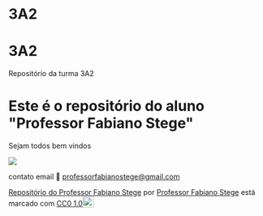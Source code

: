 # 3A2
# 3A2
Repositório da turma 3A2

# Este é o repositório do aluno "Professor Fabiano Stege"

Sejam todos bem vindos

![](https://media.tenor.com/YVG0xDJg5eQAAAAM/teach-teaching.gif)

contato email 📧 professorfabianostege@gmail.com

<p xmlns:cc="http://creativecommons.org/ns#" xmlns:dct="http://purl.org/dc/terms/"><a property="dct:title" rel="cc:attributionURL" href="https://fabianostege.github.io/3A2/">Repositório do Professor Fabiano Stege</a> por <a rel="cc:attributionURL dct:creator" property="cc:attributionName" href="https://github.com/FabianoStege/">Professor Fabiano Stege</a> está marcado com <a href=" https://creativecommons.org/publicdomain/zero/1.0/?ref=chooser-v1" target="_blank" rel="licença noopener noreferrer" style="display:inline-block;" >CC0 1.0<img style="altura:22px!importante; margem-esquerda: 3px; vertical-align:text-bottom;" src="https://mirrors.creativecommons.org/presskit/icons/cc.svg?ref=chooser-v1" alt=""><img style="height:22px!important; margem-esquerda: 3px; vertical-align:text-bottom;" src="https://mirrors.creativecommons.org/presskit/icons/zero.svg?ref=chooser-v1" alt=""></a></p>
